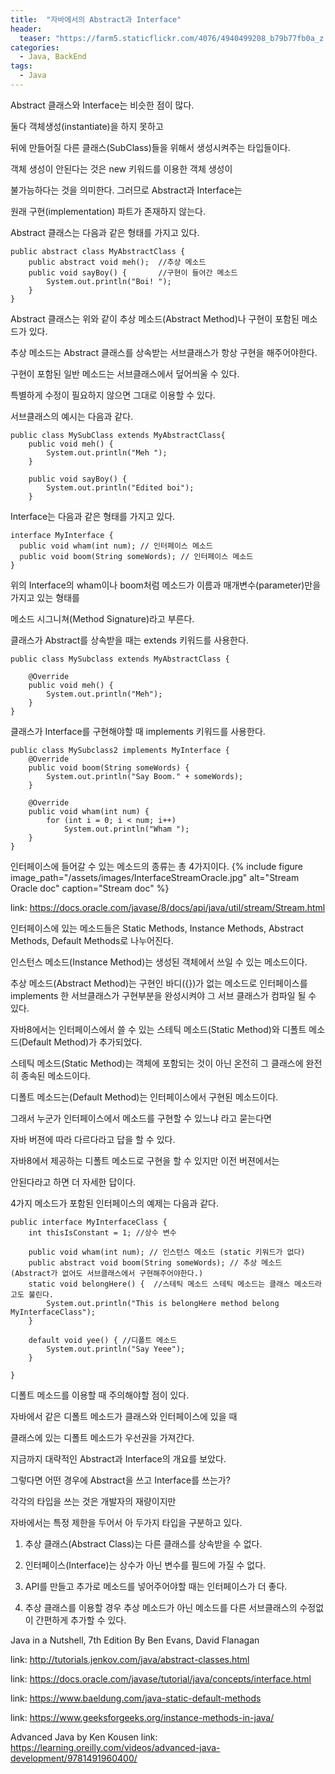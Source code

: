 ```yaml
---
title:  "자바에서의 Abstract과 Interface"
header:
  teaser: "https://farm5.staticflickr.com/4076/4940499208_b79b77fb0a_z.jpg"
categories:
  - Java, BackEnd
tags:
  - Java
---
```


  Abstract 클래스와 Interface는 비슷한 점이 많다.

둘다 객체생성(instantiate)을 하지 못하고

뒤에 만들어질 다른 클래스(SubClass)들을 위해서 생성시켜주는 타입들이다.

객체 생성이 안된다는 것은 new 키워드를 이용한 객체 생성이

불가능하다는 것을 의미한다. 그러므로 Abstract과 Interface는

원래 구현(implementation) 파트가 존재하지 않는다.

 Abstract 클래스는 다음과 같은 형태를 가지고 있다.

```
public abstract class MyAbstractClass {
    public abstract void meh();  //추상 메소드
    public void sayBoy() {       //구현이 들어간 메소드
        System.out.println("Boi! ");
    }
}
```

Abstract 클래스는 위와 같이 추상 메소드(Abstract Method)나 구현이 포함된 메소드가 있다.

추상 메소드는 Abstract 클래스를 상속받는 서브클래스가 항상 구현을 해주어야한다.

구현이 포함된 일반 메소드는 서브클래스에서 덮어씌울 수 있다.

특별하게 수정이 필요하지 않으면 그대로 이용할 수 있다.

 서브클래스의 예시는 다음과 같다.

```
public class MySubClass extends MyAbstractClass{
    public void meh() {
        System.out.println("Meh ");
    }

    public void sayBoy() {
        System.out.println("Edited boi");
    }
```

 Interface는 다음과 같은 형태를 가지고 있다.

```
interface MyInterface {
  public void wham(int num); // 인터페이스 메소드
  public void boom(String someWords); // 인터페이스 메소드
}
```

위의 Interface의 wham이나 boom처럼 메소드가 이름과 매개변수(parameter)만을 가지고 있는 형태를

메소드 시그니쳐(Method Signature)라고 부른다.


  클래스가 Abstract를 상속받을 때는 extends 키워드를 사용한다.

```
public class MySubclass extends MyAbstractClass {

    @Override
    public void meh() {
        System.out.println("Meh");
    }
}
```


  클래스가 Interface를 구현해야할 때 implements 키워드를 사용한다.

```
public class MySubclass2 implements MyInterface {
    @Override
    public void boom(String someWords) {
        System.out.println("Say Boom." + someWords);
    }

    @Override
    public void wham(int num) {
        for (int i = 0; i < num; i++)
            System.out.println("Wham ");
    }
}
```

인터페이스에 들어갈 수 있는 메소드의 종류는 총 4가지이다.
{% include figure image_path="/assets/images/InterfaceStreamOracle.jpg" alt="Stream Oracle doc" caption="Stream doc" %}

link: https://docs.oracle.com/javase/8/docs/api/java/util/stream/Stream.html

인터페이스에 있는 메소드들은 Static Methods, Instance Methods, Abstract Methods, Default Methods로 나누어진다.

인스턴스 메소드(Instance Method)는 생성된 객체에서 쓰일 수 있는 메소드이다.

추상 메소드(Abstract Method)는 구현인 바디({})가 없는 메소드로 인터페이스를 implements 한 서브클래스가 구현부분을 완성시켜야 그 서브 클래스가 컴파일 될 수 있다.

자바8에서는 인터페이스에서 쓸 수 있는 스테틱 메소드(Static Method)와 디폴트 메소드(Default Method)가 추가되었다.

스테틱 메소드(Static Method)는 객체에 포함되는 것이 아닌 온전히 그 클래스에 완전히 종속된 메소드이다.

디폴트 메소드는(Default Method)는 인터페이스에서 구현된 메소드이다.

그래서 누군가 인터페이스에서 메소드를 구현할 수 있느냐 라고 묻는다면

자바 버젼에 따라 다르다라고 답을 할 수 있다.

자바8에서 제공하는 디폴트 메소드로 구현을 할 수 있지만 이전 버젼에서는

안된다라고 하면 더 자세한 답이다.


4가지 메소드가 포함된 인터페이스의 예제는 다음과 같다.

```
public interface MyInterfaceClass {
    int thisIsConstant = 1; //상수 변수

    public void wham(int num); // 인스턴스 메소드 (static 키워드가 없다)
    public abstract void boom(String someWords); // 추상 메소드 (Abstract가 없어도 서브클래스에서 구현해주어야한다.)
    static void belongHere() {  //스테틱 메소드 스테틱 메소드는 클래스 메소드라고도 불린다.
        System.out.println("This is belongHere method belong MyInterfaceClass");
    }

    default void yee() { //디폴트 메소드
        System.out.println("Say Yeee");
    }

}
```


디폴트 메소드를 이용할 때 주의해야할 점이 있다.

자바에서 같은 디폴트 메소드가 클래스와 인터페이스에 있을 때

클래스에 있는 디폴트 메소드가 우선권을 가져간다.




지금까지 대략적인 Abstract과 Interface의 개요를 보았다.

그렇다면 어떤 경우에 Abstract을 쓰고 Interface를 쓰는가?

각각의 타입을 쓰는 것은 개발자의 재량이지만

자바에서는 특정 제한을 두어서 아 두가지 타입을 구분하고 있다.

1. 추상 클래스(Abstract Class)는 다른 클래스를 상속받을 수 없다.

2. 인터페이스(Interface)는 상수가 아닌 변수를 필드에 가질 수 없다.
 
3. API를 만들고 추가로 메소드를 넣어주어야할 때는 인터페이스가 더 좋다.
 
4. 추상 클래스를 이용할 경우 추상 메소드가 아닌 메소드를 다른 서브클래스의 수정없이 간편하게 추가할 수 있다.









[^posts]: References 참조

Java in a Nutshell, 7th Edition By Ben Evans, David Flanagan

link: http://tutorials.jenkov.com/java/abstract-classes.html

link: https://docs.oracle.com/javase/tutorial/java/concepts/interface.html

link: https://www.baeldung.com/java-static-default-methods

link: https://www.geeksforgeeks.org/instance-methods-in-java/

Advanced Java by Ken Kousen link: https://learning.oreilly.com/videos/advanced-java-development/9781491960400/
